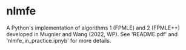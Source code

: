 # nlmfe
A Python's implementation of algorithms 1 (FPMLE) and 2 (FPMLE++) developed in Mugnier and Wang (2022, WP). See 'README.pdf' and 'nlmfe_in_practice.ipnyb' for more details.
